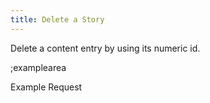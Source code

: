 ```yaml
---
title: Delete a Story
---
```


Delete a content entry by using its numeric id.

;examplearea

Example Request

<RequestExample url="https://mapi.storyblok.com/v1/spaces/606/stories/2141" httpMethod="DELETE"></RequestExample>